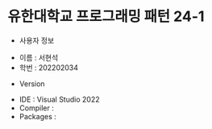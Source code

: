 # 유한대학교 프로그래밍 패턴 24-1

- 사용자 정보
* 이름 : 서현석
* 학번 : 202202034

- Version
* IDE : Visual Studio 2022
* Compiler : 
* Packages : 


